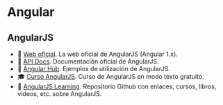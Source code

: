 # Angular

## AngularJS

- :page_facing_up: [Web oficial](https://angularjs.org/). La web oficial de AngularJS (Angular 1.x).
- :page_facing_up: [API Docs](https://docs.angularjs.org/api). Documentación oficial de AngularJS.
- :page_facing_up: [Angular Hub](http://www.angularjshub.com/). Ejemplos de utilización de AngularJS.
- :mortar_board: [Curso AngularJS](http://www.cursoangularjs.es/doku.php). Curso de AngularJS en modo texto gratuito.
- :bookmark: [AngularJS Learning](https://github.com/carlosazaustre/AngularJS-Learning). Repositorio Github con enlaces, cursos, libros, vídeos, etc. sobre AngularJS.
